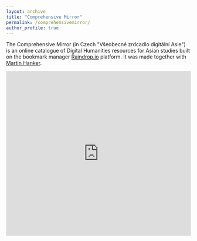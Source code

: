 ```yaml
---
layout: archive
title: "Comprehensive Mirror"
permalink: /comprehensivemirror/
author_profile: true
---
```


The Comprehensive Mirror (in Czech "Všeobecné zrdcadlo digitální Asie") is an online catalogue of Digital Humanities resources for Asian studies built on the bookmark manager [Raindrop.io](https://raindrop.io) platform. It was made together with [Martin Hanker](https://martin-hanker.netlify.app). 

<iframe style="border: 0; width: 100%; height: 450px;" allowfullscreen frameborder="0" src="https://raindrop.io/sifonkubik/vseobecne-zrcadlo-digitalni-asie-20921836/embed"></iframe>


